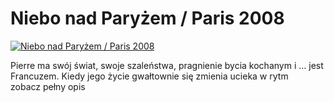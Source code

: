 Niebo nad Paryżem / Paris 2008 
=============
[![Niebo nad Paryżem / Paris 2008 ](http://vidos.pl/images/player.gif)](http://vidos.pl/niebo-nad-paryzem-paris-2008)

 Pierre ma swój świat, swoje szaleństwa, pragnienie bycia kochanym i … jest Francuzem. Kiedy jego życie gwałtownie się zmienia ucieka w rytm zobacz pełny opis
